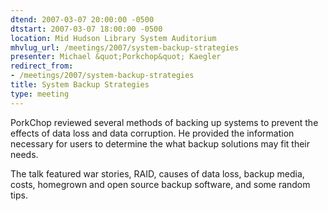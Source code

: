 ```yaml
---
dtend: 2007-03-07 20:00:00 -0500
dtstart: 2007-03-07 18:00:00 -0500
location: Mid Hudson Library System Auditorium
mhvlug_url: /meetings/2007/system-backup-strategies
presenter: Michael &quot;Porkchop&quot; Kaegler
redirect_from:
- /meetings/2007/system-backup-strategies
title: System Backup Strategies
type: meeting
---
```



PorkChop reviewed several methods of backing up systems to prevent the effects of data loss and data corruption. He provided the information necessary for users to determine the what backup solutions may fit their needs. 

The talk featured war stories, RAID, causes of data loss, backup media, costs, homegrown and open source backup software, and some random tips.